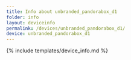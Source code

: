 ```yaml
---
title: Info about unbranded_pandorabox_d1
folder: info
layout: deviceinfo
permalink: /devices/unbranded_pandorabox_d1/
device: unbranded_pandorabox_d1
---
```

{% include templates/device_info.md %}
